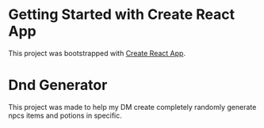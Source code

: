# Getting Started with Create React App

This project was bootstrapped with [Create React App](https://github.com/facebook/create-react-app).

# Dnd Generator

This project was made to help my DM create completely randomly generate npcs items and potions in specific. 